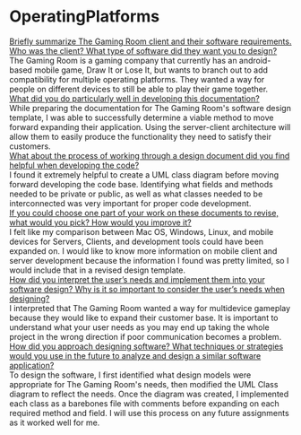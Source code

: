 # OperatingPlatforms  
<ins>Briefly summarize The Gaming Room client and their software requirements. Who was the client? What type of software did they want you to design?</ins>  
The Gaming Room is a gaming company that currently has an android-based mobile game, Draw It or Lose It, but wants to branch out to add compatibility for multiple operating platforms.  They wanted a way for people on different devices to still be able to play their game together.  
<ins>What did you do particularly well in developing this documentation?</ins>  
While preparing the documentation for The Gaming Room's software design template, I was able to successfully determine a viable method to move forward expanding their application.  Using the server-client architecture will allow them to easily produce the functionality they need to satisfy their customers.  
<ins>What about the process of working through a design document did you find helpful when developing the code?</ins>  
I found it extremely helpful to create a UML class diagram before moving forward developing the code base.  Identifying what fields and methods needed to be private or public, as well as what classes needed to be interconnected was very important for proper code development.  
<ins>If you could choose one part of your work on these documents to revise, what would you pick? How would you improve it?</ins>  
I felt like my comparison between Mac OS, Windows, Linux, and mobile devices for Servers, Clients, and development tools could have been expanded on.  I would like to know more information on mobile client and server development because the information I found was pretty limited, so I would include that in a revised design template.  
<ins>How did you interpret the user’s needs and implement them into your software design? Why is it so important to consider the user’s needs when designing?</ins>  
I interpreted that The Gaming Room wanted a way for multidevice gameplay because they would like to expand their customer base.  It is important to understand what your user needs as you may end up taking the whole project in the wrong direction if poor communication becomes a problem.  
<ins>How did you approach designing software? What techniques or strategies would you use in the future to analyze and design a similar software application?</ins>  
To design the software, I first identified what design models were appropriate for The Gaming Room's needs, then modified the UML Class diagram to reflect the needs.  Once the diagram was created, I implemented each class as a barebones file with comments before expanding on each required method and field.  I will use this process on any future assignments as it worked well for me.  
